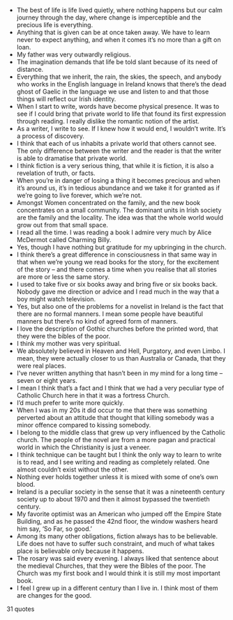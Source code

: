  - The best of life is life lived quietly, where nothing happens but our calm journey through the day, where change is imperceptible and the precious life is everything.
 - Anything that is given can be at once taken away. We have to learn never to expect anything, and when it comes it’s no more than a gift on loan.
 - My father was very outwardly religious.
 - The imagination demands that life be told slant because of its need of distance.
 - Everything that we inherit, the rain, the skies, the speech, and anybody who works in the English language in Ireland knows that there’s the dead ghost of Gaelic in the language we use and listen to and that those things will reflect our Irish identity.
 - When I start to write, words have become physical presence. It was to see if I could bring that private world to life that found its first expression through reading. I really dislike the romantic notion of the artist.
 - As a writer, I write to see. If I knew how it would end, I wouldn’t write. It’s a process of discovery.
 - I think that each of us inhabits a private world that others cannot see. The only difference between the writer and the reader is that the writer is able to dramatise that private world.
 - I think fiction is a very serious thing, that while it is fiction, it is also a revelation of truth, or facts.
 - When you’re in danger of losing a thing it becomes precious and when it’s around us, it’s in tedious abundance and we take it for granted as if we’re going to live forever, which we’re not.
 - Amongst Women concentrated on the family, and the new book concentrates on a small community. The dominant units in Irish society are the family and the locality. The idea was that the whole world would grow out from that small space.
 - I read all the time. I was reading a book I admire very much by Alice McDermot called Charming Billy.
 - Yes, though I have nothing but gratitude for my upbringing in the church.
 - I think there’s a great difference in consciousness in that same way in that when we’re young we read books for the story, for the excitement of the story – and there comes a time when you realise that all stories are more or less the same story.
 - I used to take five or six books away and bring five or six books back. Nobody gave me direction or advice and I read much in the way that a boy might watch television.
 - Yes, but also one of the problems for a novelist in Ireland is the fact that there are no formal manners. I mean some people have beautiful manners but there’s no kind of agreed form of manners.
 - I love the description of Gothic churches before the printed word, that they were the bibles of the poor.
 - I think my mother was very spiritual.
 - We absolutely believed in Heaven and Hell, Purgatory, and even Limbo. I mean, they were actually closer to us than Australia or Canada, that they were real places.
 - I’ve never written anything that hasn’t been in my mind for a long time – seven or eight years.
 - I mean I think that’s a fact and I think that we had a very peculiar type of Catholic Church here in that it was a fortress Church.
 - I’d much prefer to write more quickly.
 - When I was in my 20s it did occur to me that there was something perverted about an attitude that thought that killing somebody was a minor offence compared to kissing somebody.
 - I belong to the middle class that grew up very influenced by the Catholic church. The people of the novel are from a more pagan and practical world in which the Christianity is just a veneer.
 - I think technique can be taught but I think the only way to learn to write is to read, and I see writing and reading as completely related. One almost couldn’t exist without the other.
 - Nothing ever holds together unless it is mixed with some of one’s own blood.
 - Ireland is a peculiar society in the sense that it was a nineteenth century society up to about 1970 and then it almost bypassed the twentieth century.
 - My favorite optimist was an American who jumped off the Empire State Building, and as he passed the 42nd floor, the window washers heard him say, ‘So Far, so good.’
 - Among its many other obligations, fiction always has to be believable. Life does not have to suffer such constraint, and much of what takes place is believable only because it happens.
 - The rosary was said every evening. I always liked that sentence about the medieval Churches, that they were the Bibles of the poor. The Church was my first book and I would think it is still my most important book.
 - I feel I grew up in a different century than I live in. I think most of them are changes for the good.

31 quotes